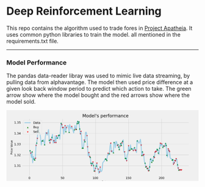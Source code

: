 # Deep Reinforcement Learning

This repo contains the algorithm used to trade fores in [Project Apatheia](https://github.com/Sianwa/Project-Apatheia). It uses common python libraries to train the model. all mentioned in the requirements.txt file.
*****
### Model Performance

The pandas data-reader libray was used to mimic live data streaming, by pulling data from alphavantage. The model then used price difference at a given look back window period to predict which action to take. The green arrow show where the model bought and the red arrows show where the model sold.

![](model_performance/episode.png)

